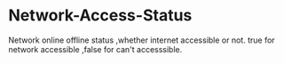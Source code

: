 # Network-Access-Status
Network online offline status ,whether internet accessible or not.
true for network accessible ,false for can't accesssible.
